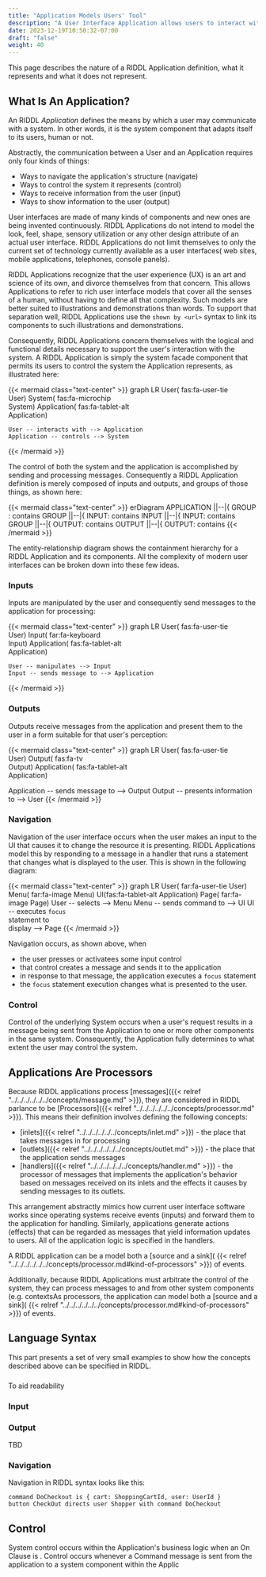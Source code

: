 ```yaml
---
title: "Application Models Users' Tool"
description: "A User Interface Application allows users to interact with a system"
date: 2023-12-19T10:50:32-07:00
draft: "false"
weight: 40
---
```


This page describes the nature of a RIDDL Application definition, what
it represents and what it does not represent. 

## What Is An Application?
An RIDDL _Application_ defines the means by which a user may communicate
with a system. In other words, it is the system component that adapts itself
to its users, human or not. 

Abstractly, the communication between a User and an Application requires only
four kinds of things:
* Ways to navigate the application's structure (navigate)
* Ways to control the system it represents (control)
* Ways to receive information from the user (input)
* Ways to show information to the user (output)

User interfaces are made of many kinds of components and new ones are
being invented continuously. RIDDL Applications do not intend to model the
look, feel, shape, sensory utilization or any other design attribute of an
actual user interface. RIDDL Applications do not limit themselves to only
the current set of technology currently available as a user interfaces(
web sites, mobile applications, telephones, console panels). 

RIDDL Applications recognize
that the user experience (UX) is an art and science of its own, and divorce
themselves from that concern. This allows Applications to refer to rich user
interface models that cover all the senses of a human, without having to 
define all that complexity. Such models are better suited to illustrations
and demonstrations than words.  To support that separation well, RIDDL 
Applications use the `shown by <url>` syntax to link its components to 
such illustrations and demonstrations.

Consequently, RIDDL Applications concern themselves with the logical and 
functional details necessary to support the user's interaction with the system.
A RIDDL Application is simply the system facade component that permits its 
users to control the system the Application represents, as illustrated here:

{{< mermaid class="text-center" >}}
graph LR
    User( fas:fa-user-tie <br/> User)
    System( fas:fa-microchip <br/> System)
    Application( fas:fa-tablet-alt <br/> Application)
    
    User -- interacts with --> Application
    Application -- controls --> System
{{< /mermaid >}}

The control of both the system and the application is accomplished by sending
and processing messages. Consequently a RIDDL Application definition is merely
composed of inputs and outputs, and groups of those things, as shown here: 

{{< mermaid class="text-center" >}}
erDiagram
    APPLICATION ||--|{ GROUP : contains
    GROUP ||--|{ INPUT: contains
    INPUT ||--|{ INPUT: contains
    GROUP ||--|{ OUTPUT: contains
    OUTPUT ||--|{ OUTPUT: contains
{{< /mermaid >}}

The entity-relationship diagram shows the containment hierarchy for a RIDDL 
Application and its components. All the complexity of modern user interfaces
can be broken down into these few ideas. 

### Inputs
Inputs are manipulated by the user and consequently send messages to 
the application for processing:

{{< mermaid class="text-center" >}}
graph LR
  User( fas:fa-user-tie <br/> User)
  Input( far:fa-keyboard <br/> Input)
  Application( fas:fa-tablet-alt <br/> Application)

    User -- manipulates --> Input
    Input -- sends message to --> Application
{{< /mermaid >}}

### Outputs
Outputs receive messages from the application and present them to the user 
in a form suitable for that user's perception: 

{{< mermaid class="text-center" >}}
graph LR
  User( fas:fa-user-tie <br/> User)
  Output( fas:fa-tv <br/> Output)
  Application( fas:fa-tablet-alt <br/> Application)

  Application -- sends message to --> Output 
  Output -- presents information to --> User
{{< /mermaid >}}

### Navigation

Navigation of the user interface occurs when the user makes an input to the UI that
causes it to change the resource it is presenting. RIDDL Applications model this
by responding to a message in a handler that runs a statement that changes what 
is displayed to the user. This is shown in the following diagram:

{{< mermaid class="text-center" >}}
graph LR
    User( far:fa-user-tie User)
    Menu( far:fa-image Menu)
    UI(fas:fa-tablet-alt Application)
    Page( far:fa-image Page)
    User -- selects --> Menu
    Menu -- sends command to --> UI
    UI -- executes `focus` <br/> statement to <br/> display --> Page
{{< /mermaid >}}

Navigation occurs, as shown above, when
* the user presses or activatees some input control
* that control creates a message and sends it to the application
* in response to that message, the application executes a `focus` statement
* the `focus` statement execution changes what is presented to the user.

### Control

Control of the underlying System occurs when a user's request results in 
a message being sent from the Application to one or more other components in 
the same system. Consequently, the Application fully determines to what 
extent the user may control the system. 

## Applications Are Processors
Because RIDDL applications process 
[messages]({{< relref "../../../../../../concepts/message.md" >}}), they are
considered in RIDDL parlance to be 
[Processors]({{< relref "../../../../../../concepts/processor.md" >}}). This
means their definition involves defining the following concepts:
* [inlets]({{< relref "../../../../../../concepts/inlet.md" >}}) - the place
  that takes messages in for processing
* [outlets]({{< relref "../../../../../../concepts/outlet.md" >}}) - the 
  place that the application sends messages 
* [handlers]({{< relref "../../../../../../concepts/handler.md" >}}) - the
  processor of messages that implements the application's behavior based on
  messages received on its inlets and the effects it causes by sending
  messages to its outlets.

This arrangement abstractly mimics how current user interface software works
since operating systems receive events (inputs) and forward them to the
application for handling. Similarly, applications generate actions (effects)
that can be regarded as messages that yield information updates to users. 
All of the application logic is specified in the handlers.

A RIDDL application can be a model both a [source and a sink](
{{< relref "../../../../../../concepts/processor.md#kind-of-processors" >}})
of events.


Additionally, because RIDDL Applications must arbitrate the control of the
system, they can process messages to and from other system components
(e.g. contextsAs processors,
the application can model both a [source and a sink](
{{< relref "../../../../../../concepts/processor.md#kind-of-processors" >}})
of events. 

## Language Syntax
This part presents a set of very small examples to show how the concepts
described above can be specified in RIDDL.  

### 
To aid readability  

### Input




### Output
TBD

### Navigation

Navigation in RIDDL syntax looks like this:
```riddl
command DoCheckout is { cart: ShoppingCartId, user: UserId }
button CheckOut directs user Shopper with command DoCheckout
```

## Control

System control occurs within the Application's business logic when
an On Clause is .  Control occurs whenever a Command message is sent from
the application to a system component within the Applic





